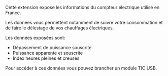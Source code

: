 
Cette extension expose les informations du compteur électrique utilisé en France.

Les données vous permettent notamment de suivre votre consommation et de faire le délestage de vos chauffages électriques.

Les données exposées sont:
* Dépassement de puissance souscrite
* Puissance apparente et souscrite
* Index heures pleines et creuses

Pour accéder à ces données vous pouvez brancher un module TIC USB.
